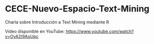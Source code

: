 # CECE-Nuevo-Espacio-Text-Mining
Charla sobre Introducción a Text Mining mediante R

Video disponible en YouTube: https://www.youtube.com/watch?v=OyA2I9AoUpc
